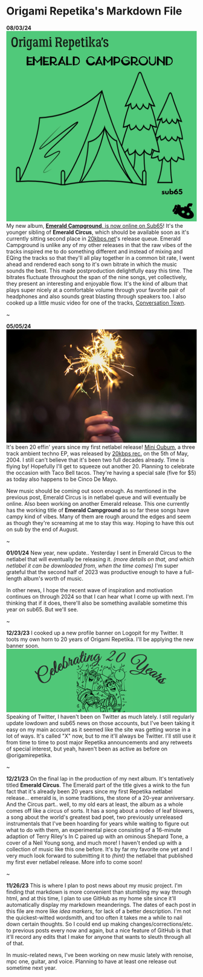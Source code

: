 # Origami Repetika's Markdown File 
**08/03/24**
![Emerald Campground Artwork](https://github.com/agent220/origamirepetika/blob/main/media/emeraldcampground.jpg) 
My new album, [**Emerald Campground**, is now online on Sub65](https://archive.org/details/s65146)! It's the younger sibling of **Emerald Circus**, which should be available soon as it's currently sitting second place in [20kbps.net](https://20kbps.net)'s release queue. 
Emerald Campground is unlike any of my other releases in that the raw vibes of the tracks inspired me to do something different and instead of mixing and EQing the tracks so that they'll all play together in a common bit rate, I went ahead and rendered each song to it's own bitrate in which the music sounds the best. This made postproduction delightfully easy this time. The bitrates fluctuate throughout the span of the nine songs, yet collectively, they present an interesting and enjoyable flow. It's the kind of album that plays super nicely at a comfortable volume through your favorite pair of headphones and also sounds great blasting through speakers too. 
I also cooked up a little music video for one of the tracks, [Conversation Town](https://youtu.be/jhOjQ8nYVIw?si=49kDxjUbguE0htjy). 

~

**05/05/24**
![sparklers](https://github.com/agent220/origamirepetika/blob/main/media/celebratorysparklers.jpeg) 
It's been 20 effin' years since my first netlabel release! [Mini Oubum](https://archive.org/details/20k085), a three track ambient techno EP, was released by [20kbps rec.](https://20kbps.net) on the 5th of May, 2004. I still can't believe that it's been two full decades already. Time is flying by! Hopefully I'll get to squeeze out another 20. Planning to celebrate the occasion with Taco Bell tacos. They're having a special sale (five for $5) as today also happens to be Cinco De Mayo. 

New music should be coming out soon enough. As mentioned in the previous post, Emerald Circus is in netlabel queue and will eventually be online. Also been working on another Emerald release. This one currently has the working title of **Emerald Campground** as so far these songs have campy kind of vibes. Many of them are rough around the edges and seem as though they're screaming at me to stay this way. Hoping to have this out on sub by the end of August. 

~

**01/01/24**
New year, new update.. Yesterday I sent in Emerald Circus to the netlabel that will eventually be releasing it. *(more details on that, and which netlabel it can be downloaded from, when the time comes)*  I'm super grateful that the second half of 2023 was productive enough to have a full-length album's worth of music. 

In other news, I hope the recent wave of inspiration and motivation continues on through 2024 so that I can hear what I come up with next. I'm thinking that if it does, there'll also be something available sometime this year on sub65. But we'll see. 

~

**12/23/23**
I cooked up a new profile banner on Logopit for my Twitter. It toots my own horn to 20 years of Origami Repetika. I'll be applying the new banner soon.
![banner](https://github.com/agent220/origamirepetika/blob/main/media/20%20years%20Twitter%20banner.png) 
Speaking of Twitter, I haven't been on Twitter as much lately. I still regularly update lowdown and sub65 news on those accounts, but I've been taking it easy on my main account as it seemed like the site was getting worse in a lot of ways. It's called "X" now, but to me it'll always be Twitter. I'll still use it from time to time to post major Repetika announcements and any retweets of special interest, but yeah, haven't been as active as before on @origamirepetika. 

~

**12/21/23**
On the final lap in the production of my next album. It's tentatively titled **Emerald Circus**. The Emerald part of the title gives a wink to the fun fact that it's already been 20 years since my first Repetika netlabel release... emerald is, in some traditions, the stone of a 20-year anniversary. And the Circus part.. well, to my old ears at least, the album as a whole comes off like a circus of sorts. It has a song about a rodeo of leaf blowers, a song about the world's greatest bad poet, two previously unreleased instrumentals that I've been hoarding for years while waiting to figure out what to do with them, an experimental piece consisting of a 16-minute adaption of Terry Riley's In C paired up with an ominous Shepard Tone, a cover of a Neil Young song, and much more! I haven't ended up with a collection of music like this one before. It's by far my favorite one yet and I very much look forward to submitting it to *(hint)* the netlabel that published my first ever netlabel release. More info to come soon! 

~

**11/26/23** This is where I plan to post news about my music project. 
I'm finding that markdown is more convenient than stumbling my way through html, and at this time, I plan to use GitHub as my home site since it'll automatically display my markdown meanderings. The dates of each post in this file are more like *idea markers*, for lack of a better description. I'm not the quickest-witted wordsmith, and too often it takes me a while to nail down certain thoughts. So I could end up making changes/corrections/etc. to previous posts every now and again, but a nice feature of GitHub is that it'll record any edits that I make for anyone that wants to sleuth through all of that.

In music-related news, I've been working on new music lately with renoise, mpc one, guitar, and voice. Planning to have at least one release out sometime next year. 
